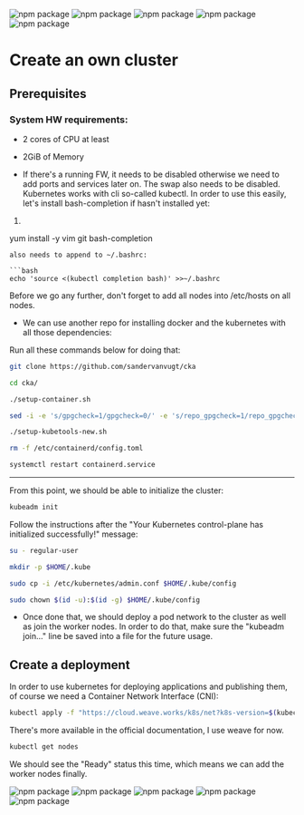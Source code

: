 ![npm package](https://img.shields.io/badge/kubernetes-1.24.3-blue.svg)
![npm package](https://img.shields.io/badge/centos-7.9.2009-purple.svg)
![npm package](https://img.shields.io/badge/git-1.8.3-red.svg)
![npm package](https://img.shields.io/badge/go-1.18.3-cyan.svg)
![npm package](https://img.shields.io/badge/docker-20.10.17-blue.svg)


<h1>Create an own cluster</h1>
<h2>Prerequisites</h2>
<h3>System HW requirements:</h3>

  - 2 cores of CPU at least
  - 2GiB of Memory

  - If there's a running FW, it needs to be disabled otherwise we need to add ports and services later on.
 The swap also needs to be disabled.
 Kubernetes works with cli so-called kubectl. In order to use this easily, let's install bash-completion if hasn't installed yet:
 
 
1. ```bash
 yum install -y vim git bash-completion
 ```
 also needs to append to ~/.bashrc:
 
 ```bash
 echo 'source <(kubectl completion bash)' >>~/.bashrc
 ```
 
Before we go any further, don't forget to add all nodes into /etc/hosts on all nodes.

  - We can use another repo for installing docker and the kubernetes with all those dependencies:
 
 Run all these commands below for doing that:
 
 ```bash
 git clone https://github.com/sandervanvugt/cka
 ```
 ```bash
 cd cka/
 ```
 ```bash
 ./setup-container.sh
 ```
 ```bash
 sed -i -e 's/gpgcheck=1/gpgcheck=0/' -e 's/repo_gpgcheck=1/repo_gpgcheck=0/' setup-kubetools-new.sh
 ```
 ```bash
 ./setup-kubetools-new.sh
 ```
 ```bash
 rm -f /etc/containerd/config.toml
 ```
 ```bash
 systemctl restart containerd.service
 ```
 
 ------------------------------------------------------------------------
 From this point, we should be able to initialize the cluster:

```bash
kubeadm init
```

Follow the instructions after the "Your Kubernetes control-plane has initialized successfully!" message:

```bash
su - regular-user
```
```bash
mkdir -p $HOME/.kube
```
```bash
sudo cp -i /etc/kubernetes/admin.conf $HOME/.kube/config
```
```bash
sudo chown $(id -u):$(id -g) $HOME/.kube/config
```

 - Once done that, we should deploy a pod network to the cluster as well as join the worker nodes. In order to do that, make sure the "kubeadm join..." line be saved into a file for the future usage.

<h2>Create a deployment</h2>
In order to use kubernetes for deploying applications and publishing them, of course we need a Container Network Interface (CNI):

```bash
kubectl apply -f "https://cloud.weave.works/k8s/net?k8s-version=$(kubectl version | base64 | tr -d '\n')"
```

There's more available in the official documentation, I use weave for now.

```bash
kubectl get nodes
```

We should see the "Ready" status this time, which means we can add the worker nodes finally.

![npm package](https://img.shields.io/badge/kubernetes-1.24.3-blue.svg)
![npm package](https://img.shields.io/badge/centos-7.9.2009-purple.svg)
![npm package](https://img.shields.io/badge/git-1.8.3-red.svg)
![npm package](https://img.shields.io/badge/go-1.18.3-cyan.svg)
![npm package](https://img.shields.io/badge/docker-20.10.17-blue.svg)
